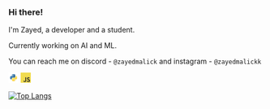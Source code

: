 ### Hi there!
I'm Zayed, a developer and a student.

Currently working on AI and ML.

You can reach me on discord - `@zayedmalick` and instagram - `@zayedmalickk`

<code><img height="20" alt="typescript" src="https://raw.githubusercontent.com/github/explore/80688e429a7d4ef2fca1e82350fe8e3517d3494d/topics/python/python.png"></code>
<code><img height="20" alt="javascript" src="https://raw.githubusercontent.com/github/explore/80688e429a7d4ef2fca1e82350fe8e3517d3494d/topics/javascript/javascript.png"></code>

[![Top Langs](https://github-readme-stats.vercel.app/api/top-langs/?username=zayedmalickk)](https://github.com/anuraghazra/github-readme-stats)
   



<!--
**zayedmalickk/zayedmalickk** is a ✨ _special_ ✨ repository because its `README.md` (this file) appears on your GitHub profile.

Here are some ideas to get you started:

- 🔭 I’m currently working on ...
- 🌱 I’m currently learning ...
- 👯 I’m looking to collaborate on ...
- 🤔 I’m looking for help with ...
- 💬 Ask me about ...
- 📫 How to reach me: ...
- 😄 Pronouns: ...
- ⚡ Fun fact: ...
-->
